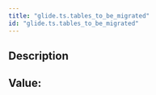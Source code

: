 ```yaml
---
title: "glide.ts.tables_to_be_migrated"
id: "glide.ts.tables_to_be_migrated"
---
```

## Description



## Value: 
```

```